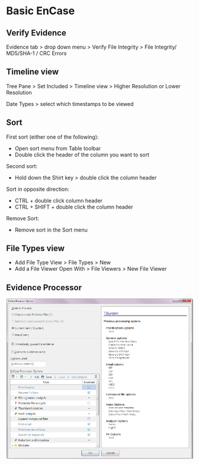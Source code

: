 # Basic EnCase

## Verify Evidence

Evidence tab &gt; drop down menu &gt; Verify File Integrity &gt; File Integrity/ MD5/SHA-1 / CRC Errors

## Timeline view

Tree Pane &gt; Set Included &gt; Timeline view &gt; Higher Resolution or Lower Resolution

Date Types &gt; select which timestamps to be viewed

## Sort

First sort \(either one of the following\):

* Open sort menu from Table toolbar
* Double click the header of the column you want to sort

Second sort:

* Hold down the Shirt key &gt; double click the column header

Sort in opposite direction:

* CTRL + double click column header
* CTRL + SHIFT + double click the column header

Remove Sort:

* Remove sort in the Sort menu

## File Types view

* Add File Type View &gt; File Types &gt; New
* Add a File Viewer Open With &gt; File Viewers &gt; New File Viewer

## Evidence Processor

![Process &amp;gt; Evidence Processor](../.gitbook/assets/image%20%283%29.png)

